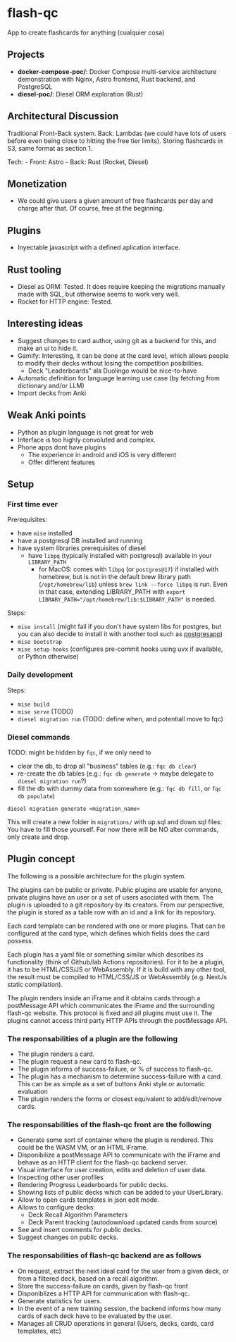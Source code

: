 # flash-qc

App to create flashcards for anything (cualquier cosa)

## Projects

- **docker-compose-poc/**: Docker Compose multi-service architecture demonstration with Nginx, Astro frontend, Rust backend, and PostgreSQL
- **diesel-poc/**: Diesel ORM exploration (Rust)

## Architectural Discussion

Traditional Front-Back system. Back: Lambdas (we could have lots of users before even being close to hitting the free tier limits). Storing flashcards in S3, same format as section 1.

Tech:
    - Front: Astro
    - Back: Rust (Rocket, Diesel)

## Monetization

- We could give users a given amount of free flashcards per day and charge after that. Of course, free at the beginning.

## Plugins

- Inyectable javascript with a defined aplication interface.

## Rust tooling

- Diesel as ORM:
    Tested. It does require keeping the migrations manually made with SQL, but otherwise seems to work very well.
- Rocket for HTTP engine:
    Tested.

## Interesting ideas

- Suggest changes to card author, using git as a backend for this, and make an ui to hide it.
- Gamify: Interesting, it can be done at the card level, which allows people to modify their decks without losing the competition posibilities.
  - Deck "Leaderboards" ala Duolingo would be nice-to-have
- Automatic definition for language learning use case (by fetching from dictionary and/or LLM)
- Import decks from Anki

## Weak Anki points

- Python as plugin language is not great for web
- Interface is too highly convoluted and complex.
- Phone apps dont have plugins
  - The experience in android and iOS is very different
  - Offer different features

## Setup

### First time ever

Prerequisites:

- have `mise` installed
- have a postgresql DB installed and running
- have system libraries prerequisites of diesel
  - have `libpq` (typically installed with postgresql) available in your `LIBRARY_PATH`
    - for MacOS: comes with `libpq` (or `postgres@17`) if installed with homebrew, but is not in the default brew library path (`/opt/homebrew/lib`) unless `brew link --force libpq` is run. Even in that case, extending LIBRARY_PATH with `export LIBRARY_PATH="/opt/homebrew/lib:$LIBRARY_PATH"` is needed.

Steps:

- `mise install` (might fail if you don't have system libs for postgres, but you can also decide to install it with another tool such as [postgresapp](https://postgresapp.com))
- `mise bootstrap`
- `mise setup-hooks` (configures pre-commit hooks using uvx if available, or Python otherwise)

### Daily development

Steps:

- `mise build`
- `mise serve` (TODO)
- `diesel migration run` (TODO: define when, and potentiall move to fqc)

### Diesel commands

TODO: might be hidden by `fqc`, if we only need to

- clear the db, to drop all "business" tables (e.g.: `fqc db clear`)
- re-create the db tables (e.g.: `fqc db generate` -> maybe delegate to `diesel migration run`?)
- fill the db with dummy data from somewhere (e.g.: `fqc db fill`, or `fqc db populate`)

`diesel migration generate <migration_name>`

This will create a new folder in `migrations/` with up.sql and down.sql files: You have to fill those yourself.
For now there will be NO alter commands, only create and drop.

## Plugin concept

The following is a possible architecture for the plugin system.

The plugins can be public or private. Public plugins are usable for anyone, private plugins have an user or a set of users asociated with them. The plugin is uploaded to a git repository by its creators. From our perspective, the plugin is stored as a table row with an id and a link for its repository.

Each card template can be rendered with one or more plugins. That can be configured at the card type, which defines which fields does the card possess.

Each plugin has a yaml file or something similar which describes its functionality (think of Github/lab Actions repositories). For it to be a plugin, it has to be HTML/CSS/JS or WebAssembly. If it is build with any other tool, the result must be compiled to HTML/CSS/JS or WebAssembly (e.g. NextJs static compilation).

The plugin renders inside an iFrame and it obtains cards through a postMessage API which communicates the iFrame and the surrounding flash-qc website. This protocol is fixed and all plugins must use it. The plugins cannot access third party HTTP APIs through the postMessage API.

### The responsabilities of a plugin are the following

- The plugin renders a card.
- The plugin request a new card to flash-qc.
- The plugin informs of success-failure, or % of success to flash-qc.
- The plugin has a mechanism to determine success-failure with a card. This can be as simple as a set of buttons Anki style or automatic evaluation
- The plugin renders the forms or closest equivalent to add/edit/remove cards.

### The responsabilities of the flash-qc front are the following

- Generate some sort of container where the plugin is rendered. This could be the WASM VM, or an HTML iFrame.
- Disponibilize a postMessage API to communicate with the iFrame and behave as an HTTP client for the flash-qc backend server.
- Visual interface for user creation, edits and deletion of user data.
- Inspecting other user profiles
- Rendering Progress Leaderboards for public decks.
- Showing lists of public decks which can be added to your UserLibrary.
- Allow to open cards templates in json edit mode.
- Allows to configure decks:
  - Deck Recall Algorithm Parameters
  - Deck Parent tracking (autodownload updated cards from source)
- See and insert comments for public decks.
- Suggest changes on public decks.

### The responsabilities of flash-qc backend are as follows

- On request, extract the next ideal card for the user from a given deck, or from a filtered deck, based on a recall algorithm.
- Store the success-failure on cards, given by flash-qc front
- Disponiblizes a HTTP API for communication with flash-qc.
- Generate statistics for users.
- In the event of a new training session, the backend informs how many cards of each deck have to be evaluated by the user.
- Manages all CRUD operations in general (Users, decks, cards, card templates, etc)
